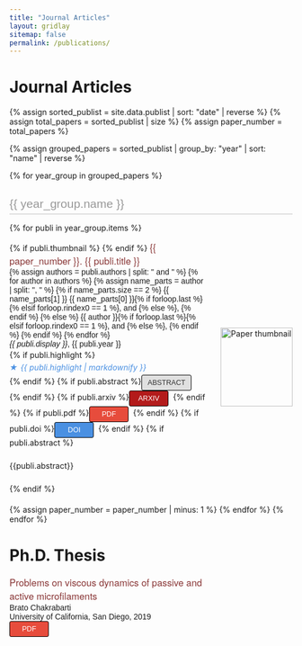 ```yaml
---
title: "Journal Articles"
layout: gridlay
sitemap: false
permalink: /publications/
---
```


<style>
@import url('https://fonts.googleapis.com/css2?family=Barlow:wght@300&display=swap');

/* Scrollbar styling */
::-webkit-scrollbar {
  width: 8px;
  height: 8px;
}

::-webkit-scrollbar-track {
  background: #f1f1f1;
}

::-webkit-scrollbar-thumb {
  background: #ddd;
  border-radius: 4px;
}

::-webkit-scrollbar-thumb:hover {
  background: #ccc;
}

.flex-container {
  list-style-type: none !important;
  padding-left: 0 !important;
  position: relative;
}
.flex-container li {
  list-style-type: none !important;
  padding-right: 155px;
  margin-bottom: 20px;
  position: relative;
  min-height: 140px; /* Ensure minimum height for proper centering */
}
.well-abstract {
  text-align: justify;
  padding: 10px 0;
}
.paper-highlight {
  color: #4a90e2;
  font-style: italic;
  margin-top: 5px;
  margin-bottom: 5px;
  display: flex;
  align-items: baseline;
  gap: 5px;
}
.paper-highlight span {
  flex-shrink: 0;
}
.paper-highlight a {
  color: #4a90e2;
  text-decoration: underline;
}
.paper-title {
  font-size: 1.2em;
  font-family: "Avenir Next", "Avenir Next Light", "Avenir Next", "Avenir", "Helvetica Neue", Helvetica, Arial, sans-serif;
  font-weight: 500;
  color: rgb(137, 54, 54);
}
.paper-authors, .paper-journal {
  font-family: 'Barlow', sans-serif;
  font-weight: 300;
}
.paper-journal {
  margin-bottom: 3px;
  display: inline-block;
}
.paper-thumbnail {
  position: absolute;
  right: 0;
  top: 0;
  margin-left: 15px;
  max-width: 150px;
  border-radius: 4px;
  height: 100%;
  display: flex;
  align-items: center;
}
.paper-thumbnail img {
  width: 100%;
  height: auto;
  display: block;
  object-fit: cover;
  max-height: 140px;
}
.year-header {
  font-family: 'Barlow', sans-serif;
  font-weight: 300;
  color: #999;
  font-size: 1.5em;
  margin-top: 30px;
  margin-bottom: 15px;
  padding-bottom: 5px;
  border-bottom: 2px solid #ddd;
  display: block;
}
.thesis-title {
  font-size: 1.2em;
  font-family: "Avenir Next", "Avenir Next Light", "Avenir Next", "Avenir", "Helvetica Neue", Helvetica, Arial, sans-serif;
  font-weight: 500;
  color: rgb(137, 54, 54);
}
.thesis-details {
  font-family: 'Barlow', sans-serif;
  font-weight: 300;
}
.btn-doi, .btn-arxiv, .btn-pdf {
  padding: 5px 10px;
  border-radius: 3px;
  font-size: 0.9em;
  cursor: pointer;
  margin-right: 8px;
  border: 1px solid #000;
  line-height: 1.2;
  height: 28px;
  min-width: 70px;
  text-align: center;
}

/* Abstract button */
button.btn-doi[data-bs-toggle="collapse"] {
  background-color: #e0e0e0;
  color: #333;
}
button.btn-doi[data-bs-toggle="collapse"]:hover {
  background-color: #d0d0d0;
}

/* DOI button */
a .btn-doi {
  background-color: #4a90e2;
  color: white;
}
a .btn-doi:hover {
  background-color: #357abd;
}

.btn-arxiv {
  background-color: #b31b1b;
  color: white;
}
.btn-arxiv:hover {
  background-color: #8b1515;
}

.btn-pdf {
  background-color: #e74c3c;
  color: white;
}
.btn-pdf:hover {
  background-color: #c0392b;
}
</style>

# Journal Articles

{% assign sorted_publist = site.data.publist | sort: "date" | reverse %}
{% assign total_papers = sorted_publist | size %}
{% assign paper_number = total_papers %}

{% assign grouped_papers = sorted_publist | group_by: "year" | sort: "name" | reverse %}

{% for year_group in grouped_papers %}
  <p class="year-header">{{ year_group.name }}</p>
  {% for publi in year_group.items %}
  <div class="well-sm">
  <ul class="flex-container">
  <li class="flex-item2">
    {% if publi.thumbnail %}
    <div class="paper-thumbnail">
      <img src="{{ publi.thumbnail }}" alt="Paper thumbnail">
    </div>
    {% endif %}
    <strong class="paper-title">{{ paper_number }}. {{ publi.title }}</strong><br/>
    <span class="paper-authors">
    {% assign authors = publi.authors | split: " and " %}
    {% for author in authors %}
      {% assign name_parts = author | split: ", " %}
      {% if name_parts.size == 2 %}
        {{ name_parts[1] }} {{ name_parts[0] }}{% if forloop.last %}{% elsif forloop.rindex0 == 1 %}, and {% else %}, {% endif %}
      {% else %}
        {{ author }}{% if forloop.last %}{% elsif forloop.rindex0 == 1 %}, and {% else %}, {% endif %}
      {% endif %}
    {% endfor %}
    </span><br/>
    <span class="paper-journal"><em>{{ publi.display }}</em>, {{ publi.year }}</span><br/>
    {% if publi.highlight %}<div class="paper-highlight"><span>★</span> {{ publi.highlight | markdownify }}</div>{% endif %}
    {% if publi.abstract %}<button class="btn-doi" data-bs-toggle="collapse" data-bs-target="#{{publi.doi}}">ABSTRACT</button>{% endif %}
    {% if publi.arxiv %}<a href="https://arxiv.org/abs/{{ publi.arxiv }}" target="_blank"><button class="btn-arxiv">ARXIV</button></a>{% endif %}
    {% if publi.pdf %}<a href="{{ publi.pdf }}" target="_blank"><button class="btn-pdf">PDF</button></a>{% endif %}
    {% if publi.doi %}<a href="http://dx.doi.org/{{ publi.doi }}" target="_blank"><button class="btn-doi">DOI</button></a>{% endif %}
    {% if publi.abstract %}
    <div id="{{publi.doi}}" class="collapse">
      <div class="well-abstract">
        <p>{{publi.abstract}}</p>
      </div>
    </div>
    {% endif %}
  </li>
  </ul>
  </div>
  {% assign paper_number = paper_number | minus: 1 %}
  {% endfor %}
{% endfor %}

# Ph.D. Thesis

<div class="well-sm">
<ul class="flex-container">
<li class="flex-item2">
  <strong class="thesis-title">Problems on viscous dynamics of passive and active microfilaments</strong><br/>
  <span class="thesis-details">Brato Chakrabarti<br/>
  University of California, San Diego, 2019</span><br/>
  <a href="/papers/Thesis.pdf" target="_blank"><button class="btn-pdf">PDF</button></a>
</li>
</ul>
</div>


